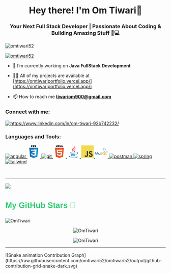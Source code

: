<h1 align="center">Hey there! I'm Om Tiwari🚀</h1>
<h3 align="center">Your Next Full Stack Developer | Passionate About Coding & Building Amazing Stuff 🔧💻</h3>

<p align="left"> <img src="https://komarev.com/ghpvc/?username=omtiwari52&label=Profile%20views&color=0e75b6&style=flat" alt="omtiwari52" /> </p>

<p align="left"> <a href="https://github.com/ryo-ma/github-profile-trophy"><img src="https://github-profile-trophy.vercel.app/?username=omtiwari52" alt="omtiwari52" /></a> </p>

- 🔭 I’m currently working on **Java FullStack Development**

- 👨‍💻 All of my projects are available at [https://omtiwariportfolio.vercel.app/](https://omtiwariportfolio.vercel.app/)

- 📫 How to reach me **tiwariom900@gmail.com**

<h3 align="left">Connect with me:</h3>
<p align="left">
<a href="https://linkedin.com/in/https://www.linkedin.com/in/om-tiwari-92b742232/" target="blank"><img align="center" src="https://raw.githubusercontent.com/rahuldkjain/github-profile-readme-generator/master/src/images/icons/Social/linked-in-alt.svg" alt="https://www.linkedin.com/in/om-tiwari-92b742232/" height="30" width="40" /></a>
</p>

<h3 align="left">Languages and Tools:</h3>
<p align="left"> <a href="https://angular.io" target="_blank" rel="noreferrer"> <img src="https://angular.io/assets/images/logos/angular/angular.svg" alt="angular" width="40" height="40"/> </a> <a href="https://www.w3schools.com/css/" target="_blank" rel="noreferrer"> <img src="https://raw.githubusercontent.com/devicons/devicon/master/icons/css3/css3-original-wordmark.svg" alt="css3" width="40" height="40"/> </a> <a href="https://git-scm.com/" target="_blank" rel="noreferrer"> <img src="https://www.vectorlogo.zone/logos/git-scm/git-scm-icon.svg" alt="git" width="40" height="40"/> </a> <a href="https://www.w3.org/html/" target="_blank" rel="noreferrer"> <img src="https://raw.githubusercontent.com/devicons/devicon/master/icons/html5/html5-original-wordmark.svg" alt="html5" width="40" height="40"/> </a> <a href="https://www.java.com" target="_blank" rel="noreferrer"> <img src="https://raw.githubusercontent.com/devicons/devicon/master/icons/java/java-original.svg" alt="java" width="40" height="40"/> </a> <a href="https://developer.mozilla.org/en-US/docs/Web/JavaScript" target="_blank" rel="noreferrer"> <img src="https://raw.githubusercontent.com/devicons/devicon/master/icons/javascript/javascript-original.svg" alt="javascript" width="40" height="40"/> </a> <a href="https://www.mysql.com/" target="_blank" rel="noreferrer"> <img src="https://raw.githubusercontent.com/devicons/devicon/master/icons/mysql/mysql-original-wordmark.svg" alt="mysql" width="40" height="40"/> </a> <a href="https://postman.com" target="_blank" rel="noreferrer"> <img src="https://www.vectorlogo.zone/logos/getpostman/getpostman-icon.svg" alt="postman" width="40" height="40"/> </a> <a href="https://spring.io/" target="_blank" rel="noreferrer"> <img src="https://www.vectorlogo.zone/logos/springio/springio-icon.svg" alt="spring" width="40" height="40"/> </a> <a href="https://tailwindcss.com/" target="_blank" rel="noreferrer"> <img src="https://www.vectorlogo.zone/logos/tailwindcss/tailwindcss-icon.svg" alt="tailwind" width="40" height="40"/> </a> </p>

<!-- Activity Graph-->
<br>
<hr>

<img src="https://github-readme-activity-graph.vercel.app/graph?username=omtiwari52&bg_color=161b22&color=ffffff&line=d5d5d5&point=a76c6c&area=true&hide_border=true&hide_title=true" />


<h3 align="left" style="font-family: 'Arial', sans-serif; font-size: 1.8em; color: #2ecc71;">My GitHub Stars 🌟</h3>

<!-- Top Languages -->
<p align="left">
  <img height="180em" src="https://github-readme-stats.vercel.app/api/top-langs/?username=omtiwari52&layout=compact&theme=highcontrast" alt="OmTiwari" />
</p>

<!-- GitHub Stats -->
<p align="center">
  <img height="180em" src="https://github-readme-stats.vercel.app/api?username=omtiwari52&show_icons=true&locale=en&theme=highcontrast" alt="OmTiwari" />
</p>

<!-- GitHub Streak -->
<p align="center">
  <img height="160em" src="https://github-readme-streak-stats.herokuapp.com/?user=omtiwari52&theme=highcontrast" alt="OmTiwari" />
</p>

<!--Snake conribution graph-->
<hr>
![Snake animation Contribution Graph](https://raw.githubusercontent.com/omtiwari52/omtiwari52/output/github-contribution-grid-snake-dark.svg)

